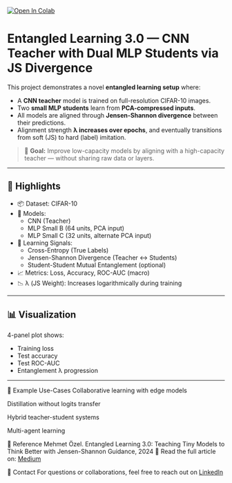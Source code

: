 [![Open In Colab](https://colab.research.google.com/assets/colab-badge.svg)](https://colab.research.google.com/github/madara88645/entangled-ai-3.0/blob/main/en3.ipynb)



# Entangled Learning 3.0 — CNN Teacher with Dual MLP Students via JS Divergence

This project demonstrates a novel **entangled learning setup** where:
- A **CNN teacher** model is trained on full-resolution CIFAR-10 images.
- Two **small MLP students** learn from **PCA-compressed inputs**.
- All models are aligned through **Jensen-Shannon divergence** between their predictions.
- Alignment strength **λ increases over epochs**, and eventually transitions from soft (JS) to hard (label) imitation.

> 🎯 **Goal:** Improve low-capacity models by aligning with a high-capacity teacher — without sharing raw data or layers.

---

## 🔬 Highlights

- 📦 Dataset: CIFAR-10  
- 🧠 Models:
  - CNN (Teacher)
  - MLP Small B (64 units, PCA input)
  - MLP Small C (32 units, alternate PCA input)
- 🔁 Learning Signals:
  - Cross-Entropy (True Labels)
  - Jensen-Shannon Divergence (Teacher ↔ Students)
  - Student-Student Mutual Entanglement (optional)
- 📈 Metrics: Loss, Accuracy, ROC-AUC (macro)
- 📉 λ (JS Weight): Increases logarithmically during training

---

## 📊 Visualization

4-panel plot shows:
- Training loss
- Test accuracy
- Test ROC-AUC
- Entanglement λ progression

---

📎 Example Use-Cases
Collaborative learning with edge models

Distillation without logits transfer

Hybrid teacher-student systems

Multi-agent learning

📄 Reference
Mehmet Özel. Entangled Learning 3.0: Teaching Tiny Models to Think Better with Jensen-Shannon Guidance, 2024
📖 Read the full article on: 
[Medium](https://medium.com/@mehmet.ozel2701/entangled-learning-3-0-collaborative-neural-networks-without-sharing-weights-33b45f3cfc34)


📧 Contact
For questions or collaborations, feel free to reach out on [LinkedIn](https://www.linkedin.com/in/mehmet-özel-695227300/)



